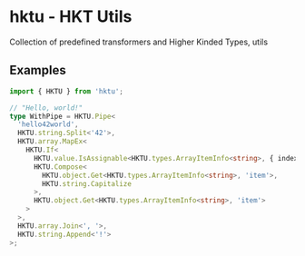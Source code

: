# hktu - HKT Utils

Collection of predefined transformers and Higher Kinded Types, utils

## Examples

```ts
import { HKTU } from 'hktu';

// "Hello, world!"
type WithPipe = HKTU.Pipe<
  'hello42world',
  HKTU.string.Split<'42'>,
  HKTU.array.MapEx<
    HKTU.If<
      HKTU.value.IsAssignable<HKTU.types.ArrayItemInfo<string>, { index: 0 }>,
      HKTU.Compose<
        HKTU.object.Get<HKTU.types.ArrayItemInfo<string>, 'item'>,
        HKTU.string.Capitalize
      >,
      HKTU.object.Get<HKTU.types.ArrayItemInfo<string>, 'item'>
    >
  >,
  HKTU.array.Join<', '>,
  HKTU.string.Append<'!'>
>;
```
